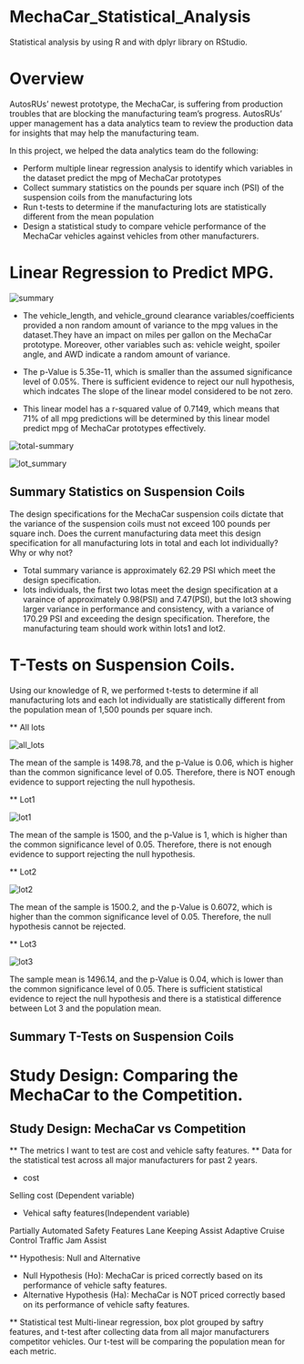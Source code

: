 # MechaCar_Statistical_Analysis 
Statistical analysis by using R and with dplyr library on RStudio. 

# Overview

AutosRUs’ newest prototype, the MechaCar, is suffering from production troubles that are blocking the manufacturing team’s progress. AutosRUs’ upper management has a data analytics team to review the production data for insights that may help the manufacturing team.

In this project, we helped the data analytics team do the following:

- Perform multiple linear regression analysis to identify which variables in the dataset predict the mpg of MechaCar prototypes
- Collect summary statistics on the pounds per square inch (PSI) of the suspension coils from the manufacturing lots
- Run t-tests to determine if the manufacturing lots are statistically different from the mean population
- Design a statistical study to compare vehicle performance of the MechaCar vehicles against vehicles from other manufacturers. 

# Linear Regression to Predict MPG.

![summary](https://user-images.githubusercontent.com/92646311/180630437-b72f1f3f-7316-4013-8049-56d69f39dd46.png)


- The vehicle_length, and vehicle_ground clearance variables/coefficients provided a non random amount of variance to the mpg values in the dataset.They have an  impact on miles per gallon on the MechaCar prototype. Moreover, other variables such as:  vehicle weight, spoiler angle, and AWD  indicate a random amount of variance. 

- The p-Value is 5.35e-11, which is  smaller than the assumed significance level of 0.05%. There is sufficient evidence to reject our null hypothesis, which indcates The slope of the linear model considered to be not zero.

- This linear model has a r-squared value of 0.7149, which means that 71% of all mpg predictions will be determined by this linear model predict mpg of MechaCar prototypes effectively.


![total-summary](https://user-images.githubusercontent.com/92646311/180630621-f35296ff-db8d-4c42-b683-4514b633b2ea.png)

![lot_summary](https://user-images.githubusercontent.com/92646311/180630627-e38a3c4d-fcd1-4f61-9905-d36b7108c759.png)

## Summary Statistics on Suspension Coils

The design specifications for the MechaCar suspension coils dictate that the variance of the suspension coils must not exceed 100 pounds per square inch. Does the current manufacturing data meet this design specification for all manufacturing lots in total and each lot individually? Why or why not?

- Total summary variance is approximately 62.29 PSI which meet the design specification.
- lots individuals, the first two lotas meet the design specification at a varaince of approximately 0.98(PSI) and 7.47(PSI), but the  lot3 showing larger variance in performance and consistency, with a variance of 170.29 PSI and exceeding the design specification. Therefore, the manufacturing team should work within lots1 and lot2.


#  T-Tests on Suspension Coils.
Using our knowledge of R, we performed t-tests to determine if all manufacturing lots and each lot individually are statistically different from the population mean of 1,500 pounds per square inch.

** All lots

![all_lots](https://user-images.githubusercontent.com/92646311/180630684-147fe8d9-7e3a-4b40-9e51-d5a58e9f1a69.png)

 The mean of the sample is 1498.78, and the p-Value is 0.06,  which is higher than the common significance level of 0.05. Therefore, there is NOT enough evidence to support rejecting the null hypothesis.

** Lot1

![lot1](https://user-images.githubusercontent.com/92646311/180630698-30f2446c-8d9f-4222-b56a-d74b54081b5d.png)

The mean of the sample is 1500, and the p-Value is 1,  which is higher than the common significance level of 0.05. Therefore, there is not enough evidence to support rejecting the null hypothesis.

** Lot2

![lot2](https://user-images.githubusercontent.com/92646311/180630718-e9618f94-42b0-4f93-a854-808e329bf622.png)

The mean of the sample is 1500.2, and the p-Value is 0.6072,  which is higher than the common significance level of 0.05. Therefore, the null hypothesis cannot be rejected.

** Lot3

![lot3](https://user-images.githubusercontent.com/92646311/180630725-5a4ecb38-7bad-48a2-b205-e915cc486909.png)

 The sample mean is 1496.14, and the p-Value is 0.04, which is lower than the common significance level of 0.05. There is sufficient statistical evidence to reject  the null hypothesis and there is a statistical difference between Lot 3 and the population mean.
## Summary T-Tests on Suspension Coils

# Study Design: Comparing the MechaCar to the Competition.
## Study Design: MechaCar vs Competition

** The metrics I want to test are cost and vehicle safty features.
** Data for the statistical test across all major manufacturers for past 2 years.
- cost

Selling cost (Dependent variable)

-  Vehical safty features(Independent variable)

Partially Automated Safety Features
Lane Keeping Assist
Adaptive Cruise Control
Traffic Jam Assist

** Hypothesis: Null and Alternative
- Null Hypothesis (Ho): MechaCar is priced correctly based on its performance of vehicle safty features.
- Alternative Hypothesis (Ha): MechaCar is NOT priced correctly based on its  performance of vehicle safty features.

** Statistical test
Multi-linear regression, box plot grouped by saftry features, and t-test after collecting data from  all major manufacturers competitor vehicles. Our t-test will be comparing the population mean for each metric.
